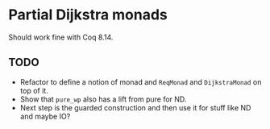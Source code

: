 # Partial Dijkstra monads

Should work fine with Coq 8.14.

## TODO

- Refactor to define a notion of monad and `ReqMonad` and `DijkstraMonad` on
top of it.
- Show that `pure_wp` also has a lift from pure for ND.
- Next step is the guarded construction and then use it for stuff like ND and
maybe IO?
